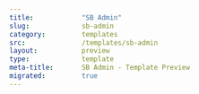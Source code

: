 ```yaml
---
title:            "SB Admin"
slug:             sb-admin
category:         templates
src:              /templates/sb-admin
layout:           preview
type:             template
meta-title:       SB Admin - Template Preview
migrated:         true
---
```

